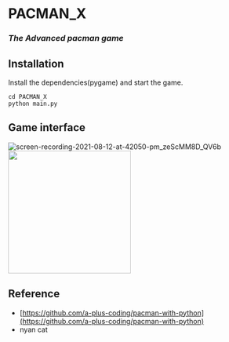 # PACMAN_X
### _The Advanced pacman game_

## Installation
Install the dependencies(pygame) and start the game.
```
cd PACMAN_X
python main.py
```

## Game interface
![screen-recording-2021-08-12-at-42050-pm_zeScMM8D_QV6b](https://user-images.githubusercontent.com/78857103/129166065-cfdea769-edf3-4cd3-86fd-db4c6fe9c778.gif)
<img src="https://user-images.githubusercontent.com/78857103/129166065-cfdea769-edf3-4cd3-86fd-db4c6fe9c778.gif" width="250" height="250"/>

## Reference
* [https://github.com/a-plus-coding/pacman-with-python](https://github.com/a-plus-coding/pacman-with-python)
* nyan cat
